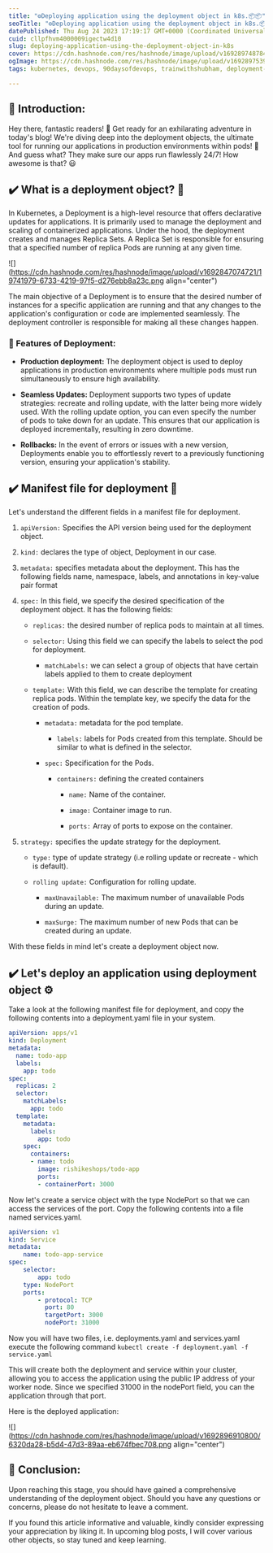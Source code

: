 ```yaml
---
title: "⚙️Deploying application using the deployment object in k8s.📦📦"
seoTitle: "⚙️Deploying application using the deployment object in k8s.📦📦"
datePublished: Thu Aug 24 2023 17:19:17 GMT+0000 (Coordinated Universal Time)
cuid: cllpfhvm4000009igectw4d10
slug: deploying-application-using-the-deployment-object-in-k8s
cover: https://cdn.hashnode.com/res/hashnode/image/upload/v1692897487840/e7d6cedf-d98c-43db-88b6-936ae867ef83.png
ogImage: https://cdn.hashnode.com/res/hashnode/image/upload/v1692897539067/822d7ba4-a7fe-467d-a41e-c7feeb560030.png
tags: kubernetes, devops, 90daysofdevops, trainwithshubham, deployment-objects

---
```


## 📍 Introduction:

Hey there, fantastic readers! 🎉 Get ready for an exhilarating adventure in today's blog! We're diving deep into the deployment objects, the ultimate tool for running our applications in production environments within pods! 🚀 And guess what? They make sure our apps run flawlessly 24/7! How awesome is that? 😃

## ✔️ What is a deployment object? 🤔

In Kubernetes, a Deployment is a high-level resource that offers declarative updates for applications. It is primarily used to manage the deployment and scaling of containerized applications. Under the hood, the deployment creates and manages Replica Sets. A Replica Set is responsible for ensuring that a specified number of replica Pods are running at any given time.

![](https://cdn.hashnode.com/res/hashnode/image/upload/v1692847074721/19741979-6733-4219-97f5-d276ebb8a23c.png align="center")

The main objective of a Deployment is to ensure that the desired number of instances for a specific application are running and that any changes to the application's configuration or code are implemented seamlessly. The deployment controller is responsible for making all these changes happen.

### 🔸 Features of Deployment:

* **Production deployment:** The deployment object is used to deploy applications in production environments where multiple pods must run simultaneously to ensure high availability.
    
* **Seamless Updates:** Deployment supports two types of update strategies: recreate and rolling update, with the latter being more widely used. With the rolling update option, you can even specify the number of pods to take down for an update. This ensures that our application is deployed incrementally, resulting in zero downtime.
    
* **Rollbacks:** In the event of errors or issues with a new version, Deployments enable you to effortlessly revert to a previously functioning version, ensuring your application's stability.
    

## ✔️ Manifest file for deployment 📜

Let's understand the different fields in a manifest file for deployment.

1. `apiVersion:` Specifies the API version being used for the deployment object.
    
2. `kind:` declares the type of object, Deployment in our case.
    
3. `metadata:` specifies metadata about the deployment. This has the following fields name, namespace, labels, and annotations in key-value pair format
    
4. `spec:` In this field, we specify the desired specification of the deployment object. It has the following fields:
    
    * `replicas:` the desired number of replica pods to maintain at all times.
        
    * `selector:` Using this field we can specify the labels to select the pod for deployment.
        
        * `matchLabels:` we can select a group of objects that have certain labels applied to them to create deployment
            
    * `template:` With this field, we can describe the template for creating replica pods. Within the template key, we specify the data for the creation of pods.
        
        * `metadata:` metadata for the pod template.
            
            * `labels:` labels for Pods created from this template. Should be similar to what is defined in the selector.
                
        * `spec:` Specification for the Pods.
            
            * `containers:` defining the created containers
                
                * `name:` Name of the container.
                    
                * `image:` Container image to run.
                    
                * `ports:` Array of ports to expose on the container.
                    
5. `strategy:` specifies the update strategy for the deployment.
    
    * `type:` type of update strategy (i.e rolling update or recreate - which is default).
        
    * `rolling update:` Configuration for rolling update.
        
        * `maxUnavailable:` The maximum number of unavailable Pods during an update.
            
        * `maxSurge:` The maximum number of new Pods that can be created during an update.
            

With these fields in mind let's create a deployment object now.

## ✔️ Let's deploy an application using deployment object ⚙️

Take a look at the following manifest file for deployment, and copy the following contents into a deployment.yaml file in your system.

```yaml
apiVersion: apps/v1
kind: Deployment
metadata:
  name: todo-app
  labels:
    app: todo
spec:
  replicas: 2
  selector:
    matchLabels:
      app: todo
  template:
    metadata:
      labels:
        app: todo
    spec:
      containers:
      - name: todo
        image: rishikeshops/todo-app
        ports:
        - containerPort: 3000
```

Now let's create a service object with the type NodePort so that we can access the services of the port. Copy the following contents into a file named services.yaml.

```yaml
apiVersion: v1
kind: Service
metadata:
    name: todo-app-service
spec:
    selector:
        app: todo
    type: NodePort
    ports:
        - protocol: TCP
          port: 80
          targetPort: 3000
          nodePort: 31000      
```

Now you will have two files, i.e. deployments.yaml and services.yaml execute the following command `kubectl create -f deployment.yaml -f service.yaml`

This will create both the deployment and service within your cluster, allowing you to access the application using the public IP address of your worker node. Since we specified 31000 in the nodePort field, you can the application through that port.

Here is the deployed application:

![](https://cdn.hashnode.com/res/hashnode/image/upload/v1692896910800/6320da28-b5d4-47d3-89aa-eb674fbec708.png align="center")

## 📍 Conclusion:

Upon reaching this stage, you should have gained a comprehensive understanding of the deployment object. Should you have any questions or concerns, please do not hesitate to leave a comment.

If you found this article informative and valuable, kindly consider expressing your appreciation by liking it. In upcoming blog posts, I will cover various other objects, so stay tuned and keep learning.